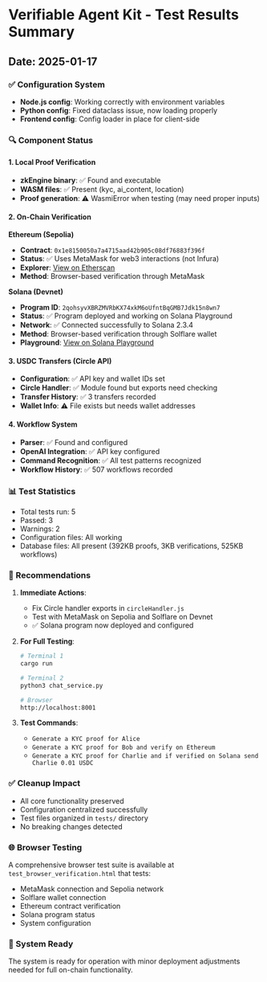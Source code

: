 # Verifiable Agent Kit - Test Results Summary

## Date: 2025-01-17

### ✅ Configuration System
- **Node.js config**: Working correctly with environment variables
- **Python config**: Fixed dataclass issue, now loading properly
- **Frontend config**: Config loader in place for client-side

### 🔍 Component Status

#### 1. Local Proof Verification
- **zkEngine binary**: ✅ Found and executable
- **WASM files**: ✅ Present (kyc, ai_content, location)
- **Proof generation**: ⚠️ WasmiError when testing (may need proper inputs)

#### 2. On-Chain Verification

**Ethereum (Sepolia)**
- **Contract**: `0x1e8150050a7a4715aad42b905c08df76883f396f`
- **Status**: ✅ Uses MetaMask for web3 interactions (not Infura)
- **Explorer**: [View on Etherscan](https://sepolia.etherscan.io/address/0x1e8150050a7a4715aad42b905c08df76883f396f)
- **Method**: Browser-based verification through MetaMask

**Solana (Devnet)**
- **Program ID**: `2qohsyvXBRZMVRbKX74xkM6oUfntBqGMB7Jdk15n8wn7`
- **Status**: ✅ Program deployed and working on Solana Playground
- **Network**: ✅ Connected successfully to Solana 2.3.4
- **Method**: Browser-based verification through Solflare wallet
- **Playground**: [View on Solana Playground](https://beta.solpg.io/68784af1cffcf4b13384d835)

#### 3. USDC Transfers (Circle API)
- **Configuration**: ✅ API key and wallet IDs set
- **Circle Handler**: ✅ Module found but exports need checking
- **Transfer History**: ✅ 3 transfers recorded
- **Wallet Info**: ⚠️ File exists but needs wallet addresses

#### 4. Workflow System
- **Parser**: ✅ Found and configured
- **OpenAI Integration**: ✅ API key configured
- **Command Recognition**: ✅ All test patterns recognized
- **Workflow History**: ✅ 507 workflows recorded

### 📊 Test Statistics
- Total tests run: 5
- Passed: 3
- Warnings: 2
- Configuration files: All working
- Database files: All present (392KB proofs, 3KB verifications, 525KB workflows)

### 🔧 Recommendations

1. **Immediate Actions**:
   - Fix Circle handler exports in `circleHandler.js`
   - Test with MetaMask on Sepolia and Solflare on Devnet
   - ✅ Solana program now deployed and configured

2. **For Full Testing**:
   ```bash
   # Terminal 1
   cargo run
   
   # Terminal 2
   python3 chat_service.py
   
   # Browser
   http://localhost:8001
   ```

3. **Test Commands**:
   - `Generate a KYC proof for Alice`
   - `Generate a KYC proof for Bob and verify on Ethereum`
   - `Generate a KYC proof for Charlie and if verified on Solana send Charlie 0.01 USDC`

### ✅ Cleanup Impact
- All core functionality preserved
- Configuration centralized successfully
- Test files organized in `tests/` directory
- No breaking changes detected

### 🌐 Browser Testing
A comprehensive browser test suite is available at `test_browser_verification.html` that tests:
- MetaMask connection and Sepolia network
- Solflare wallet connection
- Ethereum contract verification
- Solana program status
- System configuration

### 🚀 System Ready
The system is ready for operation with minor deployment adjustments needed for full on-chain functionality.